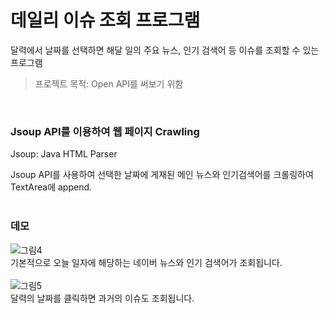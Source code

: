 # 데일리 이슈 조회 프로그램
달력에서 날짜를 선택하면 해달 일의 주요 뉴스, 인기 검색어 등 이슈를 조회할 수 있는 프로그램   
>프로젝트 목적: Open API를 써보기 위함   
<br>


### Jsoup API를 이용하여 웹 페이지 Crawling
Jsoup: Java HTML Parser   

Jsoup API를 사용하여 선택한 날짜에 게재된 메인 뉴스와 인기검색어를 크롤링하여 TextArea에 append.   
<br>

### 데모
![그림4](https://user-images.githubusercontent.com/55947154/113479863-51b52f80-94cc-11eb-80aa-844280c464a9.png)   
기본적으로 오늘 일자에 해당하는 네이버 뉴스와 인기 검색어가 조회됩니다.   
<br>
![그림5](https://user-images.githubusercontent.com/55947154/113479865-54178980-94cc-11eb-8baf-8ea6523a6c66.png)   
달력의 날짜를 클릭하면 과거의 이슈도 조회됩니다.   
